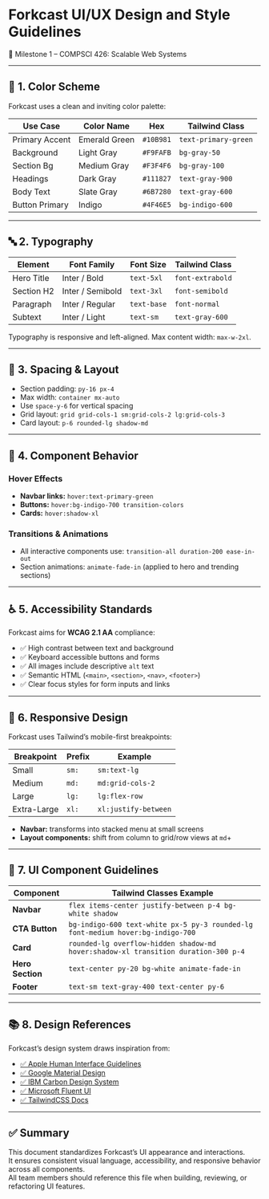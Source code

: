 # Forkcast UI/UX Design and Style Guidelines

📅 Milestone 1 – COMPSCI 426: Scalable Web Systems  

---

## 🎨 1. Color Scheme

Forkcast uses a clean and inviting color palette:

| Use Case         | Color Name       | Hex        | Tailwind Class       |
|------------------|------------------|------------|-----------------------|
| Primary Accent   | Emerald Green    | `#10B981`  | `text-primary-green` |
| Background       | Light Gray       | `#F9FAFB`  | `bg-gray-50`         |
| Section Bg       | Medium Gray      | `#F3F4F6`  | `bg-gray-100`        |
| Headings         | Dark Gray        | `#111827`  | `text-gray-900`      |
| Body Text        | Slate Gray       | `#6B7280`  | `text-gray-600`      |
| Button Primary   | Indigo           | `#4F46E5`  | `bg-indigo-600`      |

---

## 🔤 2. Typography

| Element     | Font Family     | Font Size     | Tailwind Class  |
|-------------|------------------|---------------|------------------|
| Hero Title  | Inter / Bold     | `text-5xl`    | `font-extrabold` |
| Section H2  | Inter / Semibold | `text-3xl`    | `font-semibold`  |
| Paragraph   | Inter / Regular  | `text-base`   | `font-normal`    |
| Subtext     | Inter / Light    | `text-sm`     | `text-gray-600`  |

Typography is responsive and left-aligned. Max content width: `max-w-2xl`.

---

## 📐 3. Spacing & Layout

- Section padding: `py-16 px-4`
- Max width: `container mx-auto`
- Use `space-y-6` for vertical spacing
- Grid layout: `grid grid-cols-1 sm:grid-cols-2 lg:grid-cols-3`
- Card layout: `p-6 rounded-lg shadow-md`

---

## 🧩 4. Component Behavior

### Hover Effects
- **Navbar links:** `hover:text-primary-green`
- **Buttons:** `hover:bg-indigo-700 transition-colors`
- **Cards:** `hover:shadow-xl`

### Transitions & Animations
- All interactive components use: `transition-all duration-200 ease-in-out`
- Section animations: `animate-fade-in` (applied to hero and trending sections)

---

## ♿ 5. Accessibility Standards

Forkcast aims for **WCAG 2.1 AA** compliance:

- ✅ High contrast between text and background
- ✅ Keyboard accessible buttons and forms
- ✅ All images include descriptive `alt` text
- ✅ Semantic HTML (`<main>`, `<section>`, `<nav>`, `<footer>`)
- ✅ Clear focus styles for form inputs and links

---

## 📱 6. Responsive Design

Forkcast uses Tailwind’s mobile-first breakpoints:

| Breakpoint | Prefix | Example                |
|------------|--------|------------------------|
| Small      | `sm:`  | `sm:text-lg`           |
| Medium     | `md:`  | `md:grid-cols-2`       |
| Large      | `lg:`  | `lg:flex-row`          |
| Extra-Large| `xl:`  | `xl:justify-between`   |

- **Navbar:** transforms into stacked menu at small screens
- **Layout components:** shift from column to grid/row views at `md`+

---

## 🔧 7. UI Component Guidelines

| Component      | Tailwind Classes Example                                                                 |
|----------------|-------------------------------------------------------------------------------------------|
| **Navbar**     | `flex items-center justify-between p-4 bg-white shadow`                                  |
| **CTA Button** | `bg-indigo-600 text-white px-5 py-3 rounded-lg font-medium hover:bg-indigo-700`          |
| **Card**       | `rounded-lg overflow-hidden shadow-md hover:shadow-xl transition duration-300 p-4`       |
| **Hero Section** | `text-center py-20 bg-white animate-fade-in`                                           |
| **Footer**     | `text-sm text-gray-400 text-center py-6`                                                 |

---

## 📚 8. Design References

Forkcast’s design system draws inspiration from:

- [✅ Apple Human Interface Guidelines](https://developer.apple.com/design/human-interface-guidelines/)
- [✅ Google Material Design](https://m3.material.io/)
- [✅ IBM Carbon Design System](https://carbondesignsystem.com/)
- [✅ Microsoft Fluent UI](https://developer.microsoft.com/en-us/fluentui/)
- [✅ TailwindCSS Docs](https://tailwindcss.com/docs)

---

## ✅ Summary

This document standardizes Forkcast’s UI appearance and interactions.  
It ensures consistent visual language, accessibility, and responsive behavior across all components.  
All team members should reference this file when building, reviewing, or refactoring UI features.

